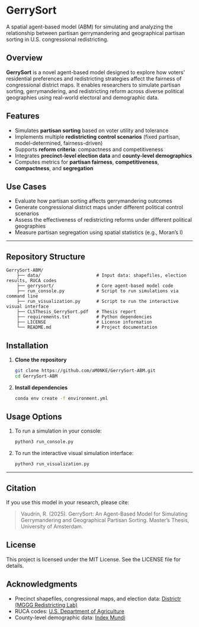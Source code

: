 # GerrySort
A spatial agent-based model (ABM) for simulating and analyzing the relationship between partisan gerrymandering and geographical partisan sorting in U.S. congressional redistricting.

## Overview  
**GerrySort** is a novel agent-based model designed to explore how voters' residential preferences and redistricting strategies affect the fairness of congressional district maps. It enables researchers to simulate partisan sorting, gerrymandering, and redistricting reform across diverse political geographies using real-world electoral and demographic data.

## Features  
- Simulates **partisan sorting** based on voter utility and tolerance  
- Implements multiple **redistricting control scenarios** (fixed partisan, model-determined, fairness-driven)   
- Supports **reform criteria**: compactness and competitiveness  
- Integrates **precinct-level election data** and **county-level demographics**  
- Computes metrics for **partisan fairness**, **competitiveness**, **compactness**, and **segregation**  

## Use Cases  
- Evaluate how partisan sorting affects gerrymandering outcomes  
- Generate congressional district maps under different political control scenarios 
- Assess the effectiveness of redistricting reforms under different political geographies  
- Measure partisan segregation using spatial statistics (e.g., Moran’s I)  

---

## Repository Structure 
<pre lang="markdown">
<code>GerrySort-ABM/ 
    ├── data/                     # Input data: shapefiles, election results, RUCA codes
    ├── gerrysort/                # Core agent-based model code
    ├── run_console.py            # Script to run simulations via command line
    ├── run_visualization.py      # Script to run the interactive visual interface
    ├── CLSThesis_GerrySort.pdf   # Thesis report
    ├── requirements.txt          # Python dependencies
    ├── LICENSE                   # License information
    └── README.md                 # Project documentation
</code></pre>

## Installation  
1. **Clone the repository**
   ```bash
   git clone https://github.com/aM0NKE/GerrySort-ABM.git
   cd GerrySort-ABM
   ```

2. **Install dependencies**
    ```bash
    conda env create -f environment.yml
    ```

## Usage Options  
1. To run a simulation in your console:
    ```bash
    python3 run_console.py
    ```

2. To run the interactive visual simulation interface:
    ```bash
    python3 run_visualization.py
    ```
---

## Citation
If you use this model in your research, please cite:
> Vaudrin, R. (2025). GerrySort: An Agent-Based Model for Simulating Gerrymandering and Geographical Partisan Sorting. Master’s Thesis, University of Amsterdam.

## License
This project is licensed under the MIT License. See the LICENSE file for details.

## Acknowledgments
- Precinct shapefiles, congressional maps, and election data: [Districtr (MGGG Redistricting Lab)](https://districtr.org)
- RUCA codes: [U.S. Department of Agriculture](https://www.ers.usda.gov/data-products/rural-urban-commuting-area-codes)
- County-level demographic data: [Index Mundi](https://www.indexmundi.com/facts/united-states/quick-facts/all-states/)